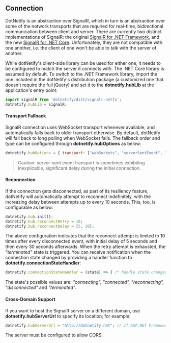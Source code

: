 ## Connection

DotNetify is an abstraction over SignalR, which in turn is an abstraction over some of the network transports that are required for real-time, bidirectional communication between client and server. There are currently two distinct implementations of SignalR: the original [SignalR for .NET Framework](http://asp.net/signalr), and the new [SignalR for .NET Core](https://docs.microsoft.com/en-us/aspnet/core/signalr/?view=aspnetcore-2.1). Unfortunately, they are not compatible with one another, i.e. the client of one won't be able to talk with the server of another.

While dotNetify's client-side library can be used for either one, it needs to be configured to match the server it connects with. The .NET Core library is assumed by default. To switch to the .NET Framework library, import the one included in the dotNetify's distribution package (a customized one that doesn't require the full jQuery) and set it to the __dotnetify.hubLib__ at the application's entry point:

```jsx
import signalR from 'dotnetify/dist/signalr-netfx';
dotnetify.hubLib = signalR;
```

#### Transport Fallback

SignalR connection uses WebSocket transport whenever available, and automatically falls back to older transport otherwise. By default, dotNetify will fall back to long polling when WebSocket fails. The fallback order and type can be configured through __dotnetify.hubOptions__ as below:

```jsx
dotnetify.hubOptions = { transport: ["webSockets", "serverSentEvent", "longPolling"] };
```
> Caution: server-sent event transport is sometimes exhibiting inexplicable, significant delay during the initial connection.

#### Reconnection
If the connection gets disconnected, as part of its resiliency feature, dotNetify will automatically attempt to reconnect indefinitely, with the increasing delay between attempts up to every 10 seconds. This, too, is configurable as below:

```jsx
dotnetify.hub.init();
dotnetify.hub.reconnectRetry = 10;
dotnetify.hub.reconnectDelay = [5, 30];
```

The above configuration indicates that the reconnect attempt is limited to 10 times after every disconnected event, with initial delay of 5 seconds and then every 30 seconds afterwards. When the retry attempt is exhausted, the _"terminated"_ state is triggered.
You can receive notification when the connection state changed by providing a handler function to __dotnetify.connectionStateHandler__:

```jsx
dotnetify.connectionStateHandler = (state) => { /* handle state changed event */};
```
The state's possible values are: _"connecting", "connected", "reconnecting", "disconnected"_ and _"terminated"_.

#### Cross-Domain Support
If you want to host the SignalR server on a different domain, use __dotnetify.hubServerUrl__ to specify its location; for example:

```jsx
dotnetify.hubServerUrl = "http://dotnetify.net"; // If ASP.NET Framework, add "/signalR" at the end
```

The server must be configured to allow CORS.
